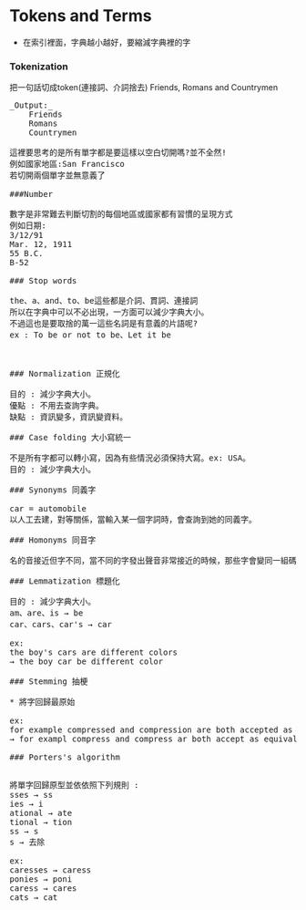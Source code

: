 # Tokens and Terms
* 在索引裡面，字典越小越好，要縮減字典裡的字

### Tokenization
把一句話切成token(連接詞、介詞捨去)
Friends, Romans and Countrymen
<pre>_Output:_
    Friends
    Romans
    Countrymen
    
這裡要思考的是所有單字都是要這樣以空白切開嗎?並不全然!
例如國家地區:San Francisco
若切開兩個單字並無意義了

###Number

數字是非常難去判斷切割的每個地區或國家都有習慣的呈現方式
例如日期:
3/12/91
Mar. 12, 1911
55 B.C.
B-52

### Stop words

the、a、and、to、be這些都是介詞、貫詞、連接詞
所以在字典中可以不必出現，一方面可以減少字典大小。
不過這也是要取捨的萬一這些名詞是有意義的片語呢?
ex : To be or not to be、Let it be



### Normalization 正規化

目的 : 減少字典大小。
優點 : 不用去查詢字典。
缺點 : 資訊變多，資訊變資料。

### Case folding 大小寫統一

不是所有字都可以轉小寫，因為有些情況必須保持大寫。ex: USA。
目的 : 減少字典大小。

### Synonyms 同義字

car = automobile 
以人工去建，對等關係，當輸入某一個字詞時，會查詢到她的同義字。

### Homonyms 同音字

名的音接近但字不同，當不同的字發出聲音非常接近的時候，那些字會變同一組碼

### Lemmatization 標題化

目的 : 減少字典大小。
am、are、is → be
car、cars、car's → car

ex:
the boy's cars are different colors
→ the boy car be different color

### Stemming 抽梗

* 將字回歸最原始

ex:
for example compressed and compression are both accepted as equivalent to compress
→ for exampl compress and compress ar both accept as equival to compress

### Porters's algorithm
<p>
將單字回歸原型並依依照下列規則 :
sses → ss
ies → i
ational → ate
tional → tion
ss → s
s → 去除

ex:
caresses → caress
ponies → poni
caress → cares
cats → cat
